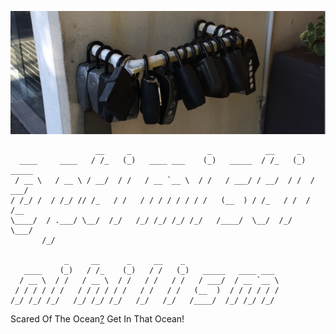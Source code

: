 <img
  src="https://raw.githubusercontent.com/sotogito/sotogito/main/asserts/a_lock_that_keeps_the_key.png"
  alt="sukipi keycap"
/>

```
                   __     _                 _            __     _        
  ____     ____   / /_   (_)   ____ ___    (_)   _____  / /_   (_)  _____
 / __ \   / __ \ / __/  / /   / __ `__ \  / /   / ___/ / __/  / /  / ___/
/ /_/ /  / /_/ // /_   / /   / / / / / / / /   (__  ) / /_   / /  / /__  
\____/  / .___/ \__/  /_/   /_/ /_/ /_/ /_/   /____/  \__/  /_/   \___/  
       /_/                                                               

            _     __      _     __    _                     
   ____    (_)   / /_    (_)   / /   (_)   _____   ____ ___ 
  / __ \  / /   / __ \  / /   / /   / /   / ___/  / __ `__ \
 / / / / / /   / / / / / /   / /   / /   (__  )  / / / / / /
/_/ /_/ /_/   /_/ /_/ /_/   /_/   /_/   /____/  /_/ /_/ /_/

```

Scared Of The Ocean[?](https://medium.com/@sukipiofsotogito) Get In That Ocean!

<!--
**sotogito/sotogito** is a ✨ _special_ ✨ repository because its `README.md` (this file) appears on your GitHub profile.

Here are some ideas to get you started:

- 🔭 I’m currently working on ...
- 🌱 I’m currently learning ...
- 👯 I’m looking to collaborate on ...
- 🤔 I’m looking for help with ...
- 💬 Ask me about ...
- 📫 How to reach me: ...
- 😄 Pronouns: ...
- ⚡ Fun fact: ...

<div align="center">
  <h2>
    <em>🏡 Welcome to sukipi village 🕊️</em>
  </h2>
  <img src="https://raw.githubusercontent.com/sotogito/sotogito/main/asserts/sukipi_village_hello.gif" />
</div>

https://github.com/sotogito/sotogito/blob/main/asserts/keycap_sukipi.jpg

-->
